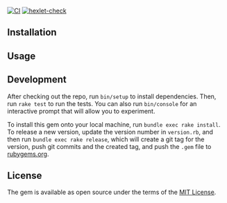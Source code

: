 [![CI](https://github.com/KruglovDV/rails-project-lvl1/actions/workflows/main.yml/badge.svg)](https://github.com/KruglovDV/rails-project-lvl1/actions/workflows/main.yml)
[![hexlet-check](https://github.com/KruglovDV/rails-project-lvl1/actions/workflows/hexlet-check.yml/badge.svg)](https://github.com/KruglovDV/rails-project-lvl1/actions/workflows/hexlet-check.yml)

## Installation

## Usage

## Development

After checking out the repo, run `bin/setup` to install dependencies. Then, run `rake test` to run the tests. You can also run `bin/console` for an interactive prompt that will allow you to experiment.

To install this gem onto your local machine, run `bundle exec rake install`. To release a new version, update the version number in `version.rb`, and then run `bundle exec rake release`, which will create a git tag for the version, push git commits and the created tag, and push the `.gem` file to [rubygems.org](https://rubygems.org).

## License

The gem is available as open source under the terms of the [MIT License](https://opensource.org/licenses/MIT).
